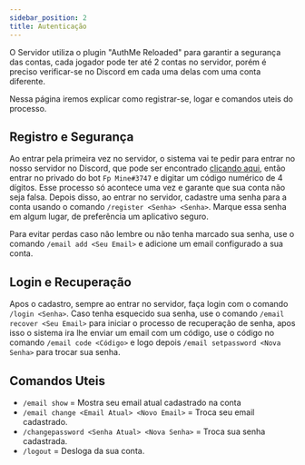 ```yaml
---
sidebar_position: 2
title: Autenticação
---
```


O Servidor utiliza o plugin "AuthMe Reloaded" para garantir a segurança das contas, cada jogador pode ter até 2 contas no servidor, porém é preciso verificar-se no Discord em cada uma delas com uma conta diferente.

Nessa página iremos explicar como registrar-se, logar e comandos uteis do processo.

## Registro e Segurança

Ao entrar pela primeira vez no servidor, o sistema vai te pedir para entrar no nosso servidor no Discord, que pode ser encontrado [clicando aqui](https://fpt.icu/discordMine), então entrar no privado do bot `Fp Mine#3747` e digitar um código numérico de 4 dígitos. Esse processo só acontece uma vez e garante que sua conta não seja falsa.
Depois disso, ao entrar no servidor, cadastre uma senha para a conta usando o comando `/register <Senha> <Senha>`. Marque essa senha em algum lugar, de preferência um aplicativo seguro.

Para evitar perdas caso não lembre ou não tenha marcado sua senha, use o comando `/email add <Seu Email>` e adicione um email configurado a sua conta.

## Login e Recuperação

Apos o cadastro, sempre ao entrar no servidor, faça login com o comando `/login <Senha>`. Caso tenha esquecido sua senha, use o comando `/email recover <Seu Email>` para iniciar o processo de recuperação de senha, apos isso o sistema ira lhe enviar um email com um código, use o código no comando `/email code <Código>` e logo depois `/email setpassword <Nova Senha>` para trocar sua senha.

## Comandos Uteis

- `/email show` = Mostra seu email atual cadastrado na conta
- `/email change <Email Atual> <Novo Email>` = Troca seu email cadastrado.
- `/changepassword <Senha Atual> <Nova Senha>` = Troca sua senha cadastrada.
- `/logout` = Desloga da sua conta.
